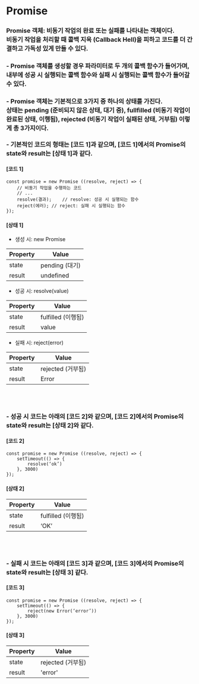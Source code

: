 # Promise

### Promise 객체: 비동기 작업의 완료 또는 실패를 나타내는 객체이다. <br> 비동기 작업을 처리할 때 콜백 지옥 (Callback Hell)을 피하고 코드를 더 간결하고 가독성 있게 만들 수 있다.
### - Promise 객체를 생성할 경우 파라미터로 두 개의 콜백 함수가 들어가며, <br>   내부에 성공 시 실행되는 콜백 함수와 실패 시 실행되는 콜백 함수가 들어갈 수 있다. 
### - Promise 객체는 기본적으로 3가지 중 하나의 상태를 가진다. <br> 상태는 pending (준비되지 않은 상태, 대기 중), fullfilled (비동기 작업이 완료된 상태, 이행됨), rejected (비동기 작업이 실패된 상태, 거부됨) 이렇게 총 3가지이다. <br><br> - 기본적인 코드의 형태는 [코드 1]과 같으며, [코드 1]에서의 Promise의 state와 result는 [상태 1]과 같다. 


#### [코드 1]
	const promise = new Promise ((resolve, reject) => {
 		// 비동기 작업을 수행하는 코드
   		// ...
		resolve(결과);	// resolve: 성공 시 실행되는 함수
		reject(에러);	// reject: 실패 시 실행되는 함수
	});

#### [상태 1]
- 생성 시: new Promise

| Property | Value |
|---|---|
| state | pending (대기) |
| result | undefined |

- 성공 시: resolve(value)

| Property | Value |
|---|---|
| state | fulfilled (이행됨) |
| result | value |

- 실패 시: reject(error)

| Property | Value |
|---|---|
| state | rejected (거부됨) |
| result | Error |

<br><br>
### - 성공 시 코드는 아래의 [코드 2]와 같으며, [코드 2]에서의 Promise의 state와 result는 [상태 2]와 같다.
#### [코드 2]
	const promise = new Promise ((resolve, reject) => {
		setTimeout(() => {
			resolve(‘ok’)
		}, 3000)
	});

#### [상태 2]
| Property | Value |
|---|---|
| state | fulfilled (이행됨) |
| result | ‘OK’ |

<br><br>
### - 실패 시 코드는 아래의 [코드 3]과 같으며, [코드 3]에서의 Promise의 state와 result는 [상태 3] 같다.
#### [코드 3]
	const promise = new Promise ((resolve, reject) => {
		setTimeout(() => {
			reject(new Error(‘error’))
		}, 3000)
	});
 
#### [상태 3]
| Property | Value |
|---|---|
| state | rejected (거부됨) |
| result | 'error' |







